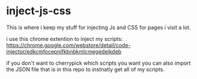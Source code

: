 # inject-js-css
This is where i keep my stuff for injecting Js and CSS for pages i visit a lot.

i use this chrome extention to inject my scripts: https://chrome.google.com/webstore/detail/code-injector/edkcmfocepnifkbnbkmlcmegedeikdeb

if you don't want to cherrypick which scripts you want you can also import the JSON file that is in this repo to instnatly get all of my scripts.